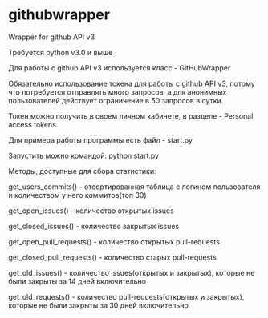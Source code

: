 # githubwrapper
Wrapper for github API v3

Требуется python v3.0 и выше

Для работы с github API v3 используется класс - GitHubWrapper

Обязательно использование токена для работы с github API v3, потому что потребуется отправлять много запросов, а для анонимных пользователей действует ограничение в 50 запросов в сутки.

Токен можно получить в своем личном кабинете, в разделе - Personal access tokens.

Для примера работы программы есть файл - start.py

Запустить можно командой: python start.py

Методы, доступные для сбора статистики:

get_users_commits() - отсортированная таблица с логином пользователя и количеством у него коммитов(топ 30)

get_open_issues() - количество открытых issues

get_closed_issues() - количество закрытых issues

get_open_pull_requests() - количество открытых pull-requests

get_closed_pull_requests() - количество старых pull-requests

get_old_issues() - количество issues(открытых и закрытых), которые не были закрыты за 14 дней включительно

get_old_requests() - количество pull-requests(открытых и закрытых), которые не были закрыты за 30 дней включительно

